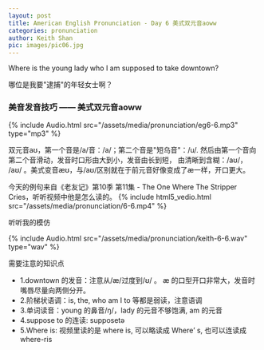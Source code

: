 ```yaml
---
layout: post
title: American English Pronunciation - Day 6 美式双元音aoww
categories: pronunciation
author: Keith Shan
pic: images/pic06.jpg
---
```


Where is the young lady who I am supposed to take downtown?

哪位是我要"逮捕"的年轻女士啊？

<!--more-->

### 美音发音技巧 —— 美式双元音aoww

{% include Audio.html src="/assets/media/pronunciation/eg6-6.mp3" type="mp3" %}

双元音aʊ，第一个音是/a/音：/a/；第二个音是"短乌音"：/u/. 然后由第一个音向第二个音滑动，发音时口形由大到小，发音由长到短，
由清晰到含糊：/aʊ/， /aʊ/ 。美式变音æʊ，与/aʊ/区别就在于前元音好像变成了æ一样，开口更大。

今天的例句来自《老友记》第10季 第11集 - The One Where The Stripper Cries，听听视频中他是怎么读的。
{% include html5_vedio.html src="/assets/media/pronunciation/6-6.mp4" %}


听听我的模仿

{% include Audio.html src="/assets/media/pronunciation/keith-6-6.wav" type="wav" %}


需要注意的知识点
- 1.downtown 的发音：注意从/æ/过度到/ʊ/ 。 æ 的口型开口非常大，发音时嘴唇尽量向两侧分开。
- 2.阶梯状语调：is, the, who am I to 等都是弱读，注意语调
- 3.单词读音：young 的鼻音/ŋ/，lady 的元音不够饱满, am 的元音
- 4.suppose to 的连读: supposetə
- 5.Where is: 视频里读的是 where is, 可以略读成 Where’ s, 也可以连读成 where-ris
